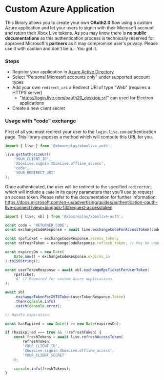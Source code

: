 # Custom Azure Application

This library allows you to create your own **OAuth2.0** flow using a custom Azure application and let your users to signin with their Microsoft account and return their Xbox Live tokens. As you may know there is **no public documentations** as this authentication process is technically reserved for approved Microsoft's **partners** as it may compromise user's privacy. Please use it with caution and don't be a... You got it.

### Steps

-   Register your application in [Azure Active Directory](https://portal.azure.com/#blade/Microsoft_AAD_RegisteredApps/ApplicationsListBlade)
-   Select "Personal Microsoft accounts only" under supported account types
-   Add your own `redirect_uri` a Redirect URI of type "Web" (requires a HTTPS server)
    -   "https://login.live.com/oauth20_desktop.srf" can used for Electron applications
-   Create a new client secret

### Usage with "code" exchange

First of all you must redirect your user to the `login.live.com` authentication page. This library exposes a method which will compute this URL for you.

```javascript
import { live } from '@xboxreplay/xboxlive-auth';

live.getAuthorizeUrl(
	'YOUR_CLIENT_ID',
	'XboxLive.signin XboxLive.offline_access',
	'code',
	'YOUR_REDIRECT_URI'
);
```

Once authenticated, the user will be redirect to the specified `redirectUri` which will include a `code` in its query parameters that you'll use to request an access token. Please refer to this documentation for further information: https://docs.microsoft.com/en-us/advertising/guides/authentication-oauth-live-connect?view=bingads-13#request-accesstoken

```javascript
import { live, xbl } from '@xboxreplay/xboxlive-auth';

const code = 'RETURNED_CODE';
const exchangeCodeResponse = await live.exchangeCodeForAccessToken(code);

const rpsTicket = exchangeCodeResponse.access_token;
const refreshToken = exchangeCodeResponse.refresh_token; // May be undefined

const expiresOn = new Date(
	Date.now() + exchangeCodeResponse.expires_in
).toISOString();

const userTokenResponse = await xbl.exchangeRpsTicketForUserToken(
	rpsTicket,
	'd' // Required for custom Azure applications
);

await xbl
	.exchangeTokenForXSTSToken(userTokenResponse.Token)
	.then(console.info)
	.catch(console.error);

// Handle expiration

const hasExpired = new Date() >= new Date(expiresOn);

if (hasExpired === true && !!refreshToken) {
	const freshTokens = await live.refreshAccessToken(
		refreshToken,
		'YOUR_CLIENT_ID',
		'XboxLive.signin XboxLive.offline_access',
		'YOUR_CLIENT_SECRET'
	);

	console.info(freshTokens);
}
```
